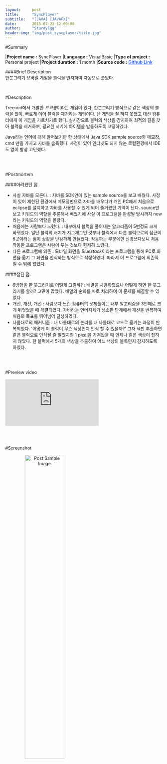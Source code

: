 ```yaml
---
layout:     post
title:      "SyncPlayer"
subtitle:   "[JAVA] [JAVAFX]"
date:       2015-07-23 12:00:00
author:     "SturdyEgg"
header-img: "img/post_syncplayer/title.jpg"
---
```

 
 <!-- **[Github Link](https://github.com/deplax/)** -->

#Summary

|**Project name :** SyncPlayer
|**Language :** VisualBasic
|**Type of project :** Personal project
|**Project duration :** 1 month
|**Source code :** <a href="https://github.com/deplax/" style="color:#3366FF; font-weight:bold">Github Link</a>

####Brief Description <br>
한붓그리기 모바일 게임을 블럭을 인지하여 자동으로 풀었다.

<br/>


#Description

Treenod에서 개발한 *포코팡*이라는 게임이 있다. 한붓그리기 방식으로 같은 색상의 블럭을 많이, 빠르게 이어 블럭을 제거하는 게임이다. 난 게임을 잘 하지 못했고 대신 컴퓨터에게 이 게임을 가르치기로 했다. 실시간으로 블럭의 색상을 감지하여 최적의 길을 찾아 블럭을 제거하며, 필요한 시기에 아이템을 발동하도록 코딩하였다.

Java라는 언어에 대해 들어보기만 한 상태에서 Java SDK sample source와 메모장, cmd 만을 가지고 자바를 습득했다. 사정이 있어 인터넷도 되지 않는 로컬환경에서 IDE도 없이 항상 고민했다.

<br/><br/>


#Postmortem

####어려웠던 점
* 사실 자바를 모른다.
: 자바를 SDK안에 있는 sample source를 보고 배웠다. 사정이 있어 제한된 환경에서 메모장만으로 자바를 배우다가 개인 PC에서 처음으로 eclipse를 설치하고 자바를 사용할 수 있게 되어 즐거웠던 기억이 난다. source만 보고 키워드의 역할을 추론해서 배웠기에 사실 이 프로그램을 완성될 당시까지 new라는 키워드의 역할을 몰랐다.
* 처음에는 사람보다 느렸다.
: 내부에서 블럭을 풀어내는 알고리즘이 5번정도 크게 바뀌었다. 일단 블럭의 배치가 지그재그인 것부터 블럭에서 다른 블럭으로의 접근이 6곳이라는 점이 상황을 난감하게 만들었다. 작동하는 부분에만 신경쓰다보니 처음 작동한 프로그램은 사람이 푸는 것보다 현저히 느렸다. 
* 다른 프로그램에 의존
: 모바일 화면을 *Bluestack*이라는 프로그램을 통해 PC로 화면을 옮겨 그 화면을 인식하는 방식으로 작성하였다. 따라서 이 프로그램에 의존적일 수 밖에 없었다.

####잘된 점.
* 6방향을 한 붓그리기로 어떻게 그릴까?
: 배열을 사용하였으나 어떻게 하면 한 붓그리기를 할까? 고민이 많았다. 배열의 순회를 따로 처리하여 이 문제를 해결할 수 있었다.
* 개선, 개선, 개선
: 사람보다 느린 컴퓨터의 문제풀이는 내부 알고리즘을 3번째로 크게 뒤엎었을 때 해결되었다. 자바라는 언어자체가 생소한 단계에서 개선을 반복하여 처음의 목표를 뛰어넘어 달성하였다.
* 나름대로의 매커니즘
: 내 나름대로의 논리를 내 나름대로 코드로 옮기는 과정이 반복되었다. '어떻게 이 블럭이 무슨 색상인지 인식 할 수 있을까?' 그저 색만 추출하면 같은 블럭으로 인식될 줄 알았지만 1 pixel을 가져왔을 때 언제나 같은 색상이 잡히지 않았다. 한 블럭에서 5개의 색상을 추출하여 어느 색상의 블록인지 감지하도록 하였다.

<br/><br/>


#Preview video
<iframe src="https://www.youtube.com/embed/ouR4nn1G9r4" frameborder="0" allowfullscreen></iframe>

<br/><br/>


#Screenshot

<img src="{{ site.baseurl }}/img/post-sample-image.jpg" width="50%" alt="Post Sample Image" style="text-align: center">